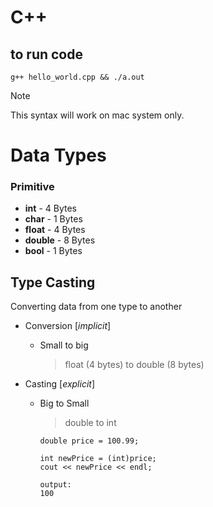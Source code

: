 # C++

## to run code

```
g++ hello_world.cpp && ./a.out
```

> [!NOTE]
> This syntax will work on mac system only.

# Data Types

### Primitive

- **int** - 4 Bytes
- **char** - 1 Bytes
- **float** - 4 Bytes
- **double** - 8 Bytes
- **bool** - 1 Bytes

## Type Casting

Converting data from one type to another

- Conversion [_implicit_]

  - Small to big
    > float (4 bytes) to double (8 bytes)

- Casting [_explicit_]

  - Big to Small

    > double to int

    ```
    double price = 100.99;

    int newPrice = (int)price;
    cout << newPrice << endl;
    ```

    ```
    output:
    100
    ```
